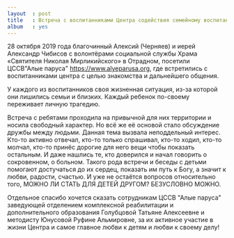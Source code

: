 ```yaml
---
layout  : post
title   : Встреча с воспитанниками Центра содействия семейному воспитанию "Алые паруса"
album   : yes
---
```

28 октября 2019 года благочинный Алексий (Черняев) и иерей Александр Чибисов с волонтёрами социальной службы Храма «Святителя Николая Мирликийского» в Отрадном, посетили ЦССВ"Алые паруса" https://www.alyeparusa.org, где встретились с воспитанниками центра с целью знакомства и дальнейшего общения.

У каждого из воспитанников своя жизненная ситуация, из-за которой они лишились семьи и близких. Каждый ребенок по-своему переживает личную трагедию. 

Встреча с ребятами проходила на привычной для них территории и носила свободный характер. Но всё же её основой стало обсуждение дружбы между людьми. Данная тема вызвала неподдельный интерес. Кто-то активно отвечал, кто-то только спрашивал, кто-то ходил, кто-то молчал, кто-то принёс дорогие для него вещи чтобы показать остальным. И даже нашлись те, кто доверился и начал говорить о сокровенном, о больном. 
Такого рода встречи и беседы с детьми помогают достучаться до их сердец, показать им путь к Богу, а значит к любви, радости, счастью. 
И уже не остаётся вопросов относительно того, МОЖНО ЛИ СТАТЬ ДЛЯ ДЕТЕЙ ДРУГОМ? БЕЗУСЛОВНО МОЖНО. 

Отдельное спасибо хочется сказать сотрудникам ЦССВ "Алые паруса" заведующей отделением комплексной реабилитации и дополнительного образования   Голубцовой  Татьяне  Алексеевне и методисту Юнусовой Руфине Альмировне,   за их активное участие в жизни Центра и самое главное любви к детям и любви к своему делу!
